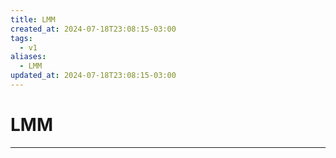 ```yaml
---
title: LMM
created_at: 2024-07-18T23:08:15-03:00
tags:
  - v1
aliases:
  - LMM
updated_at: 2024-07-18T23:08:15-03:00
---
```

# LMM
---

